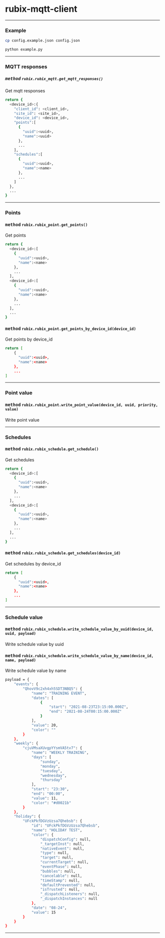 # rubix-mqtt-client

___
### Example

```bash
cp config.example.json config.json

python example.py
```

---

### MQTT responses

##### <kbd>method</kbd> `rubix.rubix_mqtt.get_mqtt_responses()`
Get mqtt responses

```bash
return {
  <device_id>:{
    "client_id": <client_id>,
    "site_id": <site_id>,
    "device_id": <device_id>,
    "points":[
      {
        "uuid":<uuid>,
        "name":<uuid>
      },
      ...
    ],
    "schedules":[
      {
        "uuid":<uuid>,
        "name":<name>
      },
      ...
    ]
  },
  ...
}
```

---

### Points

#### <kbd>method</kbd> `rubix.rubix_point.get_points()`
Get points
```bash
return {
  <device_id>:[
    {
      "uuid":<uuid>,
      "name":<name>
    },
    ...
  ],
  <device_id>:[
    {
      "uuid":<uuid>,
      "name":<name>
    },
    ...
  ],
  ...
}
```

#### <kbd>method</kbd> `rubix.rubix_point.get_points_by_device_id(device_id)`
Get points by device_id
```bash
return [
    {
      "uuid":<uuid>,
      "name":<name>
    },
    ...
]
```

---
### Point value

#### <kbd>method</kbd> `rubix.rubix_point.write_point_value(device_id, uuid, priority, value)`
Write point value

---
### Schedules

#### <kbd>method</kbd> `rubix.rubix_schedule.get_schedule()`
Get schedules
```bash
return {
  <device_id>:[
    {
      "uuid":<uuid>,
      "name":<name>
    },
    ...
  ],
  <device_id>:[
    {
      "uuid":<uuid>,
      "name":<name>
    },
    ...
  ],
  ...
}
```

#### <kbd>method</kbd> `rubix.rubix_schedule.get_schedules(device_id)`
Get schedules by device_id
```bash
return [
    {
      "uuid":<uuid>,
      "name":<name>
    },
    ...
]
```

---
### Schedule value

#### <kbd>method</kbd> `rubix.rubix_schedule.write_schedule_value_by_uuid(device_id, uuid, payload)`
Write schedule value by uuid

#### <kbd>method</kbd> `rubix.rubix_schedule.write_schedule_value_by_name(device_id, name, payload)`
Write schedule value by name

```bash
payload = {
    "events": {
        "QhovV9c2xh4xh5SDT3NBQ5": {
            "name": "TRAINING EVENT",
            "dates": [
                {
                    "start": "2021-08-23T23:15:00.000Z",
                    "end": "2021-08-24T00:15:00.000Z"
                }
            ],
            "value": 20,
            "color": ""
        }
    },
    "weekly": {
        "cjuVMsaXUvgpYYsmVA5tv7": {
            "name": "WEEKLY TRAINING",
            "days": [
                "sunday",
                "monday",
                "tuesday",
                "wednesday",
                "thursday"
            ],
            "start": "23:30",
            "end": "00:00",
            "value": 11,
            "color": "#d0021b"
        }
    },
    "holiday": {
        "UFckPkfDGVzUzsa7Qhebsb": {
            "id": "UFckPkfDGVzUzsa7Qhebsb",
            "name": "HOLIDAY TEST",
            "color": {
                "dispatchConfig": null,
                "_targetInst": null,
                "nativeEvent": null,
                "type": null,
                "target": null,
                "currentTarget": null,
                "eventPhase": null,
                "bubbles": null,
                "cancelable": null,
                "timeStamp": null,
                "defaultPrevented": null,
                "isTrusted": null,
                "_dispatchListeners": null,
                "_dispatchInstances": null
            },
            "date": "08-24",
            "value": 15
        }
    }
}
```
---


